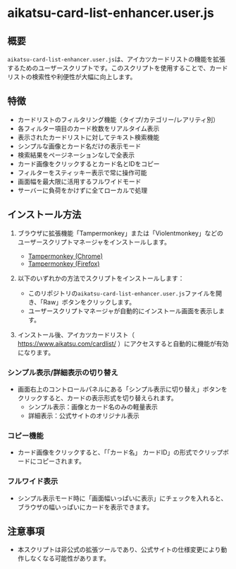 # aikatsu-card-list-enhancer.user.js

## 概要
`aikatsu-card-list-enhancer.user.js`は、アイカツカードリストの機能を拡張するためのユーザースクリプトです。このスクリプトを使用することで、カードリストの検索性や利便性が大幅に向上します。

## 特徴
- カードリストのフィルタリング機能（タイプ/カテゴリー/レアリティ別）
- 各フィルター項目のカード枚数をリアルタイム表示
- 表示されたカードリストに対してテキスト検索機能
- シンプルな画像とカード名だけの表示モード
- 検索結果をページネーションなしで全表示
- カード画像をクリックするとカード名とIDをコピー
- フィルターをスティッキー表示で常に操作可能
- 画面幅を最大限に活用するフルワイドモード
- サーバーに負荷をかけずに全てローカルで処理

## インストール方法

1. ブラウザに拡張機能「Tampermonkey」または「Violentmonkey」などのユーザースクリプトマネージャをインストールします。
   - [Tampermonkey (Chrome)](https://chrome.google.com/webstore/detail/tampermonkey/dhdgffkkebhmkfjojejmpbldmpobfkfo)
   - [Tampermonkey (Firefox)](https://addons.mozilla.org/ja/firefox/addon/tampermonkey/)

2. 以下のいずれかの方法でスクリプトをインストールします：
   - このリポジトリの`aikatsu-card-list-enhancer.user.js`ファイルを開き、「Raw」ボタンをクリックします。
   - ユーザースクリプトマネージャが自動的にインストール画面を表示します。

3. インストール後、アイカツカードリスト（ https://www.aikatsu.com/cardlist/ ）にアクセスすると自動的に機能が有効になります。

### シンプル表示/詳細表示の切り替え
- 画面右上のコントロールパネルにある「シンプル表示に切り替え」ボタンをクリックすると、カードの表示形式を切り替えられます。
  - シンプル表示：画像とカード名のみの軽量表示
  - 詳細表示：公式サイトのオリジナル表示

### コピー機能
- カード画像をクリックすると、「「カード名」 カードID」の形式でクリップボードにコピーされます。

### フルワイド表示
- シンプル表示モード時に「画面幅いっぱいに表示」にチェックを入れると、ブラウザの幅いっぱいにカードを表示できます。

## 注意事項
- 本スクリプトは非公式の拡張ツールであり、公式サイトの仕様変更により動作しなくなる可能性があります。

